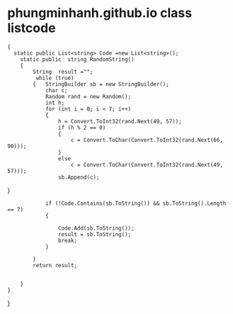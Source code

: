 # phungminhanh.github.io class listcode
    {
      static public List<string> Code =new List<string>();
        static public  string RandomString()
        {
            String  result ="";
             while (true)
            {   StringBuilder sb = new StringBuilder();
                char c;
                Random rand = new Random();
                int h;
                for (int i = 0; i < 7; i++)
                {
                    h = Convert.ToInt32(rand.Next(49, 57));
                    if (h % 2 == 0)
                    {
                        c = Convert.ToChar(Convert.ToInt32(rand.Next(66, 90)));
                    }
                    else
                        c = Convert.ToChar(Convert.ToInt32(rand.Next(49, 57)));
                    sb.Append(c);
 }

                if (!Code.Contains(sb.ToString()) && sb.ToString().Length == 7)
                {

                    Code.Add(sb.ToString());
                    result = sb.ToString();
                    break;
                }

            }
            return result;


        }
    }
}

